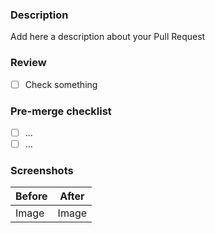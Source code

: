 ### Description

Add here a description about your Pull Request

### Review

- [ ] Check something

### Pre-merge checklist

- [ ] ...
- [ ] ...

### Screenshots

| Before | After |
| ------ | ----- |
| Image  | Image |
